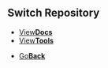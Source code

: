 ## Switch Repository
<twobutton>
<ul>
            <li><a href="./documentation/">View<strong>Docs</strong></a></li>
            <li><a href="./tools/">View<strong>Tools</strong></a></li>
          </ul>
</twobutton>
<onebutton>
<ul>
            <li><a href="../">Go<strong>Back</strong></a></li>
          </ul>
</onebutton>

